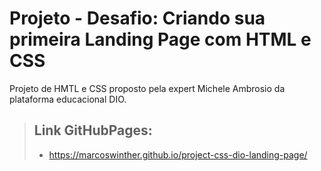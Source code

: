 # Projeto - Desafio: Criando sua primeira Landing Page com HTML e CSS
Projeto de HMTL e CSS proposto pela expert Michele Ambrosio da plataforma educacional DIO.

> ## Link GitHubPages:
> - https://marcoswinther.github.io/project-css-dio-landing-page/
